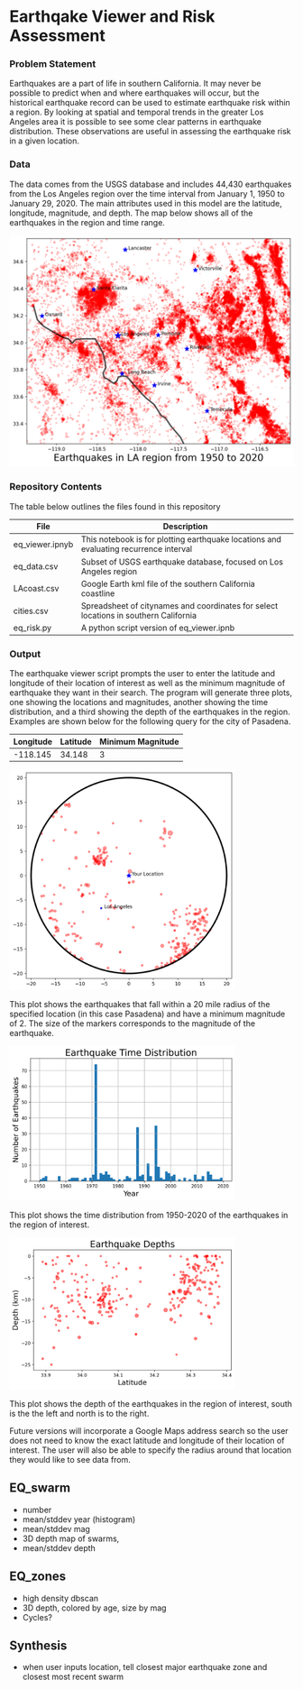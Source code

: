 # Earthqake Viewer and Risk Assessment

### Problem Statement
Earthquakes are a part of life in southern California. It may never be possible to predict when and where earthquakes will occur, but the historical earthquake record can be used to estimate earthquake risk within a region. By looking at spatial and temporal trends in the greater Los Angeles area it is possible to see some clear patterns in earthquake distribution. These observations are useful in assessing the earthquake risk in a given location.

### Data
The data comes from the USGS database and includes 44,430 earthquakes from the Los Angeles region over the time interval from January 1, 1950 to January 29, 2020.  The main attributes used in this model are the latitude, longitude, magnitude, and depth.  The map below shows all of the earthquakes in the region and time range.

<img src="./plots/la_quakes.png" alt="Example" width="600" height="">

### Repository Contents
The table below outlines the files found in this repository

| File | Description |
| - | - |
| eq_viewer.ipnyb | This notebook is for plotting earthquake locations and evaluating recurrence interval | 
| eq_data.csv | Subset of USGS earthquake database, focused on Los Angeles region |
| LAcoast.csv | Google Earth kml file of the southern California coastline |
| cities.csv | Spreadsheet of citynames and coordinates for select locations in southern California |
| eq_risk.py | A python script version of eq_viewer.ipnb |

### Output
The earthquake viewer script prompts the user to enter the latitude and longitude of their location of interest as well as the minimum magnitude of earthquake they want in their search. The program will generate three plots, one showing the locations and magnitudes, another showing the time distribution, and a third showing the depth of the earthquakes in the region.  Examples are shown below for the following query for the city of Pasadena.

| Longitude | Latitude | Minimum Magnitude |
| - | - | - |
| -118.145 | 34.148 | 3 |

<img src="./plots/focus_quakes.png" alt="Example" width="400" height="">

This plot shows the earthquakes that fall within a 20 mile radius of the specified location (in this case Pasadena) and have a minimum magnitude of 2.  The size of the markers corresponds to the magnitude of the earthquake.

<img src="./plots/time_dist.png" alt="Example" width="400" height="">

This plot shows the time distribution from 1950-2020 of the earthquakes in the region of interest.

<img src="./plots/eq_depth.png" alt="Example" width="400" height="">

This plot shows the depth of the earthquakes in the region of interest, south is the the left and north is to the right.

Future versions will incorporate a Google Maps address search so the user does not need to know the exact latitude and longitude of their location of interest.  The user will also be able to specify the radius around that location they would like to see data from.

## EQ_swarm

- number
- mean/stddev year (histogram)
- mean/stddev mag
- 3D depth map of swarms, 
- mean/stddev depth



## EQ_zones

- high density dbscan
- 3D depth, colored by age, size by mag
- Cycles?


## Synthesis

- when user inputs location, tell closest major earthquake zone and closest most recent swarm
